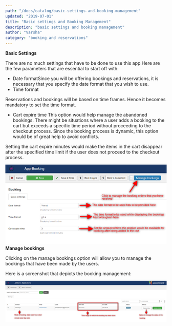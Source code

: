 ```yaml
---
path: "/docs/catalog/basic-settings-and-booking-management"
updated: "2019-07-01"
title: "Basic settings and Booking Management"
description: "basic settings and booking management"
author: "Varsha"
category: "booking and reservations"
---
```


**Basic Settings**

There are no much settings that have to be done to use this app.Here are the few parameters that are essential to start off with:

* Date formatSince you will be offering bookings and reservations, it is necessary that you specify the date format that you wish to use.
* Time format

Reservations and bookings will be based on time frames. Hence it becomes mandatory to set the time format.

* Cart expire time
This option would help manage the abandoned bookings. There might be situations where a user adds a booking to the cart but exceeds a specific time period without proceeding to the checkout process. Since the booking process is dynamic, this option would be of great help to avoid conflicts.

Setting the cart expire minutes would make the items in the cart disappear after the specified time limit if the user does not proceed to the checkout process.


![bsbkm](https://raw.githubusercontent.com/j2store/doc-images/master//booking-and-reservations/basic-settings-and-booking-management/app_bookingbasicsettings.png)
**Manage bookings**

Clicking on the manage bookings option will allow you to manage the bookings that have been made by the users.

Here is a screenshot that depicts the booking management:

![booking](https://raw.githubusercontent.com/j2store/doc-images/master//booking-and-reservations/basic-settings-and-booking-management/app_bookingmanagebooking.png)
